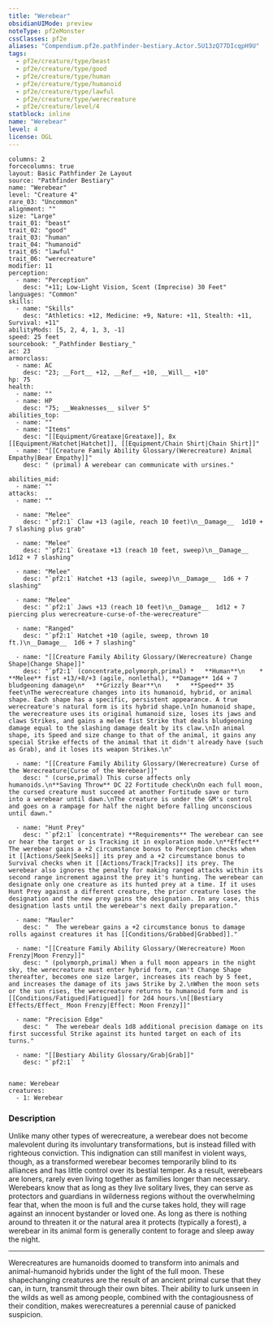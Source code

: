 ```yaml
---
title: "Werebear"
obsidianUIMode: preview
noteType: pf2eMonster
cssClasses: pf2e
aliases: "Compendium.pf2e.pathfinder-bestiary.Actor.5U13zQ77DIcqpH9U" 
tags:
  - pf2e/creature/type/beast
  - pf2e/creature/type/good
  - pf2e/creature/type/human
  - pf2e/creature/type/humanoid
  - pf2e/creature/type/lawful
  - pf2e/creature/type/werecreature
  - pf2e/creature/level/4
statblock: inline
name: "Werebear"
level: 4
license: OGL
---
```


```statblock
columns: 2
forcecolumns: true
layout: Basic Pathfinder 2e Layout
source: "Pathfinder Bestiary"
name: "Werebear"
level: "Creature 4"
rare_03: "Uncommon"
alignment: ""
size: "Large"
trait_01: "beast"
trait_02: "good"
trait_03: "human"
trait_04: "humanoid"
trait_05: "lawful"
trait_06: "werecreature"
modifier: 11
perception:
  - name: "Perception"
    desc: "+11; Low-Light Vision, Scent (Imprecise) 30 Feet"
languages: "Common"
skills:
  - name: "Skills"
    desc: "Athletics: +12, Medicine: +9, Nature: +11, Stealth: +11, Survival: +11"
abilityMods: [5, 2, 4, 1, 3, -1]
speed: 25 feet
sourcebook: "_Pathfinder Bestiary_"
ac: 23
armorclass:
  - name: AC
    desc: "23; __Fort__ +12, __Ref__ +10, __Will__ +10"
hp: 75
health:
  - name: ""
  - name: HP
    desc: "75; __Weaknesses__ silver 5"
abilities_top:
  - name: ""
  - name: "Items"
    desc: "[[Equipment/Greataxe|Greataxe]], 8x [[Equipment/Hatchet|Hatchet]], [[Equipment/Chain Shirt|Chain Shirt]]"
  - name: "[[Creature Family Ability Glossary/(Werecreature) Animal Empathy|Bear Empathy]]"
    desc: " (primal) A werebear can communicate with ursines."

abilities_mid:
  - name: ""
attacks:
  - name: ""

  - name: "Melee"
    desc: "`pf2:1` Claw +13 (agile, reach 10 feet)\n__Damage__  1d10 + 7 slashing plus grab"

  - name: "Melee"
    desc: "`pf2:1` Greataxe +13 (reach 10 feet, sweep)\n__Damage__  1d12 + 7 slashing"

  - name: "Melee"
    desc: "`pf2:1` Hatchet +13 (agile, sweep)\n__Damage__  1d6 + 7 slashing"

  - name: "Melee"
    desc: "`pf2:1` Jaws +13 (reach 10 feet)\n__Damage__  1d12 + 7 piercing plus werecreature-curse-of-the-werecreature"

  - name: "Ranged"
    desc: "`pf2:1` Hatchet +10 (agile, sweep, thrown 10 ft.)\n__Damage__  1d6 + 7 slashing"

  - name: "[[Creature Family Ability Glossary/(Werecreature) Change Shape|Change Shape]]"
    desc: "`pf2:1` (concentrate,polymorph,primal) *   **Human**\n    *   **Melee** fist +13/+8/+3 (agile, nonlethal), **Damage** 1d4 + 7 bludgeoning damage\n*   **Grizzly Bear**\n    *   **Speed** 35 feet\nThe werecreature changes into its humanoid, hybrid, or animal shape. Each shape has a specific, persistent appearance. A true werecreature's natural form is its hybrid shape.\nIn humanoid shape, the werecreature uses its original humanoid size, loses its jaws and claws Strikes, and gains a melee fist Strike that deals bludgeoning damage equal to the slashing damage dealt by its claw.\nIn animal shape, its Speed and size change to that of the animal, it gains any special Strike effects of the animal that it didn't already have (such as Grab), and it loses its weapon Strikes.\n"

  - name: "[[Creature Family Ability Glossary/(Werecreature) Curse of the Werecreature|Curse of the Werebear]]"
    desc: " (curse,primal) This curse affects only humanoids.\n**Saving Throw** DC 22 Fortitude check\nOn each full moon, the cursed creature must succeed at another Fortitude save or turn into a werebear until dawn.\nThe creature is under the GM's control and goes on a rampage for half the night before falling unconscious until dawn."

  - name: "Hunt Prey"
    desc: "`pf2:1` (concentrate) **Requirements** The werebear can see or hear the target or is Tracking it in exploration mode.\n**Effect** The werebear gains a +2 circumstance bonus to Perception checks when it [[Actions/Seek|Seeks]] its prey and a +2 circumstance bonus to Survival checks when it [[Actions/Track|Tracks]] its prey. The werebear also ignores the penalty for making ranged attacks within its second range increment against the prey it's hunting. The werebear can designate only one creature as its hunted prey at a time. If it uses Hunt Prey against a different creature, the prior creature loses the designation and the new prey gains the designation. In any case, this designation lasts until the werebear's next daily preparation."

  - name: "Mauler"
    desc: "  The werebear gains a +2 circumstance bonus to damage rolls against creatures it has [[Conditions/Grabbed|Grabbed]]."

  - name: "[[Creature Family Ability Glossary/(Werecreature) Moon Frenzy|Moon Frenzy]]"
    desc: " (polymorph,primal) When a full moon appears in the night sky, the werecreature must enter hybrid form, can't Change Shape thereafter, becomes one size larger, increases its reach by 5 feet, and increases the damage of its jaws Strike by 2.\nWhen the moon sets or the sun rises, the werecreature returns to humanoid form and is [[Conditions/Fatigued|Fatigued]] for 2d4 hours.\n[[Bestiary Effects/Effect_ Moon Frenzy|Effect: Moon Frenzy]]"

  - name: "Precision Edge"
    desc: "  The werebear deals 1d8 additional precision damage on its first successful Strike against its hunted target on each of its turns."

  - name: "[[Bestiary Ability Glossary/Grab|Grab]]"
    desc: "`pf2:1`  "
 
```

```encounter-table
name: Werebear
creatures:
  - 1: Werebear
```


### Description
Unlike many other types of werecreature, a werebear does not become malevolent during its involuntary transformations, but is instead filled with righteous conviction. This indignation can still manifest in violent ways, though, as a transformed werebear becomes temporarily blind to its alliances and has little control over its bestial temper. As a result, werebears are loners, rarely even living together as families longer than necessary. Werebears know that as long as they live solitary lives, they can serve as protectors and guardians in wilderness regions without the overwhelming fear that, when the moon is full and the curse takes hold, they will rage against an innocent bystander or loved one. As long as there is nothing around to threaten it or the natural area it protects (typically a forest), a werebear in its animal form is generally content to forage and sleep away the night.

* * *

Werecreatures are humanoids doomed to transform into animals and animal-humanoid hybrids under the light of the full moon. These shapechanging creatures are the result of an ancient primal curse that they can, in turn, transmit through their own bites. Their ability to lurk unseen in the wilds as well as among people, combined with the contagiousness of their condition, makes werecreatures a perennial cause of panicked suspicion.
